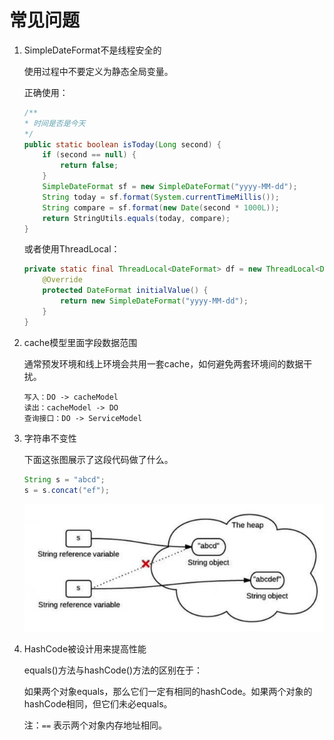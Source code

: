 # 常见问题

1. SimpleDateFormat不是线程安全的

    使用过程中不要定义为静态全局变量。

    正确使用：

    ```Java
    /**
    * 时间是否是今天
    */
    public static boolean isToday(Long second) {
        if (second == null) {
            return false;
        }
        SimpleDateFormat sf = new SimpleDateFormat("yyyy-MM-dd");
        String today = sf.format(System.currentTimeMillis());
        String compare = sf.format(new Date(second * 1000L));
        return StringUtils.equals(today, compare);
    }
    ```

    或者使用ThreadLocal：

    ```Java
    private static final ThreadLocal<DateFormat> df = new ThreadLocal<DateFormat>() {
        @Override
        protected DateFormat initialValue() {
            return new SimpleDateFormat("yyyy-MM-dd");
        }
    }
    ```

1. cache模型里面字段数据范围

    通常预发环境和线上环境会共用一套cache，如何避免两套环境间的数据干扰。

    ```
    写入：DO -> cacheModel
    读出：cacheModel -> DO
    查询接口：DO -> ServiceModel
    ```

1. 字符串不变性

    下面这张图展示了这段代码做了什么。

    ```Java
    String s = "abcd";
    s = s.concat("ef");
    ```

    ![string-immutable](/images/常见问题/string-immutable.png)

1. HashCode被设计用来提高性能

    equals()方法与hashCode()方法的区别在于：

    如果两个对象equals，那么它们一定有相同的hashCode。如果两个对象的hashCode相同，但它们未必equals。

    注：`==` 表示两个对象内存地址相同。
